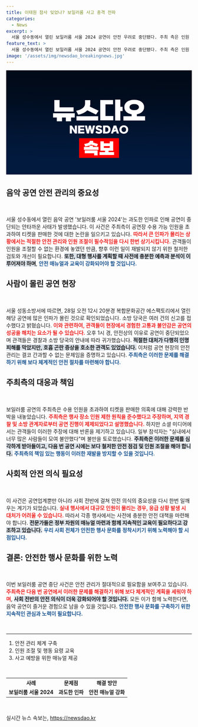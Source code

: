 ```yaml
---
title: 이태원 참사 잊었나? 보일러룸 사고 충격 전파
categories:
  - News
excerpt: >
  서울 성수동에서 열린 보일러룸 서울 2024 공연이 안전 우려로 중단됐다. 주최 측은 인원 제한 준수를 주장하지만, 과도한 티켓 판매 논란이 일며 관객들의 불만이 폭주하고 있다. 이태원 참사 이후 반복되는 안전 관리 부실에 경각심이 요구된다!
feature_text: >
  서울 성수동에서 열린 보일러룸 서울 2024 공연이 안전 우려로 중단됐다. 주최 측은 인원 제한 준수를 주장하지만, 과도한 티켓 판매 논란이 일며 관객들의 불만이 폭주하고 있다. 이태원 참사 이후 반복되는 안전 관리 부실에 경각심이 요구된다!
image: '/assets/img/newsdao_breakingnews.jpg'
---
```


<p><img src="/assets/img/newsdao_breakingnews.jpg" alt="firstkoreanews 속보" /></p>

<h2 data-ke-size="size26">음악 공연 안전 관리의 중요성</h2>

<p data-ke-size="size16">&nbsp;</p>

<p>서울 성수동에서 열린 음악 공연 '보일러룸 서울 2024'는 과도한 인파로 인해 공연이 중단되는 안타까운 사태가 발생했습니다. 이 사건은 주최측이 공연장 수용 가능 인원을 초과하여 티켓을 판매한 것에 대한 논란을 일으키고 있습니다. <b><span style="color: #ee2323;">따라서 큰 인파가 몰리는 상황에서는 적절한 안전 관리와 인원 조절이 필수적임을 다시 한번 상기시킵니다.</span></b> 관객들이 인원을 조절할 수 없는 환경에 놓였던 만큼, 향후 이런 일이 재발되지 않기 위한 철저한 검토와 개선이 필요합니다. <b><span style="background-color: #21538527;">또한, 대형 행사를 계획할 때 사전에 충분한 예측과 분석이 이루어져야 하며</span></b>, <b><span style="color: #1a5490;">안전 매뉴얼과 교육이 강화되어야 할 것입니다.</span></b></p>

<h2 data-ke-size="size26">사람이 몰린 공연 현장</h2>

<p data-ke-size="size16">&nbsp;</p>

<p>서울 성동소방서에 따르면, 28일 오전 12시 20분경 복합문화공간 에스팩토리에서 열린 해당 공연에 많은 인파가 몰린 것으로 확인되었습니다. 소방 당국은 여러 건의 신고를 접수했다고 밝혔습니다. <b><span style="color: #ee2323;">이와 관련하여, 관객들이 현장에서 경험한 고통과 불안감은 공연의 성공을 해치는 요소가 될 수 있습니다.</span></b> 오후 1시 경, 안전상의 이유로 공연이 중단되었으며 관객들은 경찰과 소방 당국의 안내에 따라 귀가했습니다. <b><span style="background-color: #21538527;">적절한 대처가 다행히 인명 피해를 막았지만, 호흡 곤란 증상을 호소한 관객도 있었습니다.</span></b> 이처럼 공연 현장의 안전 관리는 결코 간과할 수 없는 문제임을 증명하고 있습니다. <b><span style="color: #1a5490;">주최측은 이러한 문제를 해결하기 위해 보다 체계적인 안전 절차를 마련해야 합니다.</span></b></p>

<h2 data-ke-size="size26">주최측의 대응과 책임</h2>

<p data-ke-size="size16">&nbsp;</p>

<p>보일러룸 공연의 주최측은 수용 인원을 초과하여 티켓을 판매한 의혹에 대해 강력한 반박을 내놓았습니다. <b><span style="color: #ee2323;">주최측은 행사 장소 인원 제한 원칙을 준수했다고 주장하며, 지역 경찰 및 소방 관계자로부터 공연 진행이 제제되었다고 설명했습니다.</span></b> 하지만 소셜 미디어에서는 관객들이 이러한 주장에 대해 반론을 제기하고 있습니다. 일부 참석자는 "실내에서 너무 많은 사람들이 모여 불안했다"며 불만을 토로했습니다. <b><span style="background-color: #21538527;">주최측은 이러한 문제를 심각하게 받아들이고, 다음 번 공연 시에는 보다 철저한 안전 점검 및 인원 조절을 해야 합니다.</span></b> <b><span style="color: #1a5490;">주최측의 책임 있는 행동이 이러한 재발을 방지할 수 있을 것입니다.</span></b></p>

<h2 data-ke-size="size26">사회적 안전 의식 필요성</h2>

<p data-ke-size="size16">&nbsp;</p>

<p>이 사건은 공연업계뿐만 아니라 사회 전반에 걸쳐 안전 의식의 중요성을 다시 한번 일깨우는 계기가 되었습니다. <b><span style="color: #ee2323;">실내 행사에서 대규모 인원이 몰리는 경우, 응급 상황 발생 시 대처가 어려울 수 있습니다.</span></b> 따라서 각종 행사에서는 사전에 충분한 안전 대책을 마련해야 합니다. <b><span style="background-color: #21538527;">전문가들은 정부 차원의 매뉴얼 마련과 함께 지속적인 교육이 필요하다고 강조하고 있습니다.</span></b> <b><span style="color: #1a5490;">우리 사회 전체가 안전한 행사 문화를 정착시키기 위해 노력해야 할 시점입니다.</span></b></p>

<h2 data-ke-size="size26">결론: 안전한 행사 문화를 위한 노력</h2>

<p data-ke-size="size16">&nbsp;</p>

<p>이번 보일러룸 공연 중단 사건은 안전 관리가 절대적으로 필요함을 보여주고 있습니다. <b><span style="color: #ee2323;">주최측은 다음 번 공연에서 이러한 문제를 해결하기 위해 보다 체계적인 계획을 세워야 하며</span></b>, <b><span style="background-color: #21538527;">사회 전반의 안전 의식이 더욱 강화되어야 할 것입니다.</span></b> 모든 이가 함께 노력한다면, 음악 공연이 즐거운 경험으로 남을 수 있을 것입니다. <b><span style="color: #1a5490;">안전한 행사 문화를 구축하기 위한 지속적인 관심과 노력이 필요합니다.</span></b></p>

<p data-ke-size="size16">&nbsp;</p>

<hr>

<ol>
  <li>안전 관리 체계 구축</li>
  <li>인원 조절 및 행동 요령 교육</li>
  <li>사고 예방을 위한 매뉴얼 제공</li>
</ol>

<p data-ke-size="size16">&nbsp;</p>

<table style="width: 100%;">
  <tr>
    <td style="text-align: center; height: 17px;"><b>사례</b></td>
    <td style="text-align: center; height: 17px;"><b>문제점</b></td>
    <td style="text-align: center; height: 17px;"><b>해결 방안</b></td>
  </tr>
  <tr>
    <td style="text-align: center; height: 17px;"><b>보일러룸 서울 2024</b></td>
    <td style="text-align: center; height: 17px;"><b>과도한 인파</b></td>
    <td style="text-align: center; height: 17px;"><b>안전 매뉴얼 강화</b></td>
  </tr>
</table> 

<p data-ke-size="size16">&nbsp;</p>
실시간 뉴스 속보는, <a href="https://newsdao.kr" rel="dofollow">https://newsdao.kr</a>


